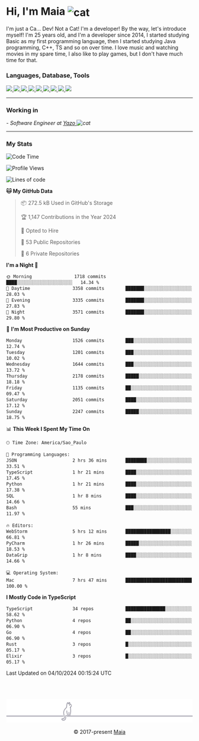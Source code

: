 <h1 align="left">Hi, I'm Maia 
<img src="https://emojis.slackmojis.com/emojis/images/1643509834/36299/black-cat.gif?1643509834" width="50" height="60" align="center"  alt="cat"/>
</h1>

I'm just a Ca... Dev! Not a Cat! I'm a developer! By the way, let's introduce myself!
I'm 25 years old, and I'm a developer since 2014, I started studying Basic as my first programming
language, then I started studying Java programming, C++, TS and so on over time.
I love music and watching movies in my spare time, I also like to play games, but I don't have much time for that.

<h3 align="left">Languages, Database, Tools</h3>
<p>
  <a href="https://www.typescriptlang.org">
    <img src="https://skillicons.dev/icons?i=ts" />
  </a>
  <a href="https://go.dev">
    <img src="https://skillicons.dev/icons?i=go" />
  </a>
  <a href="https://www.python.org">
    <img src="https://skillicons.dev/icons?i=python" />
  </a>
  <a href="https://gradle.org">
    <img src="https://skillicons.dev/icons?i=gradle" />
  </a>
  <a href="https://redis.io">
    <img src="https://skillicons.dev/icons?i=redis" />
  </a>
  <a href="https://www.mongodb.com">
    <img src="https://skillicons.dev/icons?i=mongodb" />
  </a>
  <a href="https://nodejs.org">
    <img src="https://skillicons.dev/icons?i=nodejs" />
  </a>
  <a href="https://www.javascript.com">
    <img src="https://skillicons.dev/icons?i=js" />
  </a>
  <a href="https://www.docker.com">
    <img src="https://skillicons.dev/icons?i=docker" />
  </a>
</p>

<hr/>

<h3>Working in</h3>

<p><em> - Software Engineer at <a href="[https://pdasolucoes.com.br](https://yazo.com.br/)">Yazo
</a><img src="https://media.giphy.com/media/WUlplcMpOCEmTGBtBW/giphy.gif" width="30" alt="cat"> 
</em></p>

<hr/>

### My Stats

<!--START_SECTION:waka-->
![Code Time](http://img.shields.io/badge/Code%20Time-4%2C678%20hrs%2051%20mins-blue)

![Profile Views](http://img.shields.io/badge/Profile%20Views-1-blue)

![Lines of code](https://img.shields.io/badge/From%20Hello%20World%20I%27ve%20Written-3.8%20million%20lines%20of%20code-blue)

**🐱 My GitHub Data** 

> 📦 272.5 kB Used in GitHub's Storage 
 > 
> 🏆 1,147 Contributions in the Year 2024
 > 
> 💼 Opted to Hire
 > 
> 📜 53 Public Repositories 
 > 
> 🔑 6 Private Repositories 
 > 
**I'm a Night 🦉** 

```text
🌞 Morning                1718 commits        ████░░░░░░░░░░░░░░░░░░░░░   14.34 % 
🌆 Daytime                3358 commits        ███████░░░░░░░░░░░░░░░░░░   28.03 % 
🌃 Evening                3335 commits        ███████░░░░░░░░░░░░░░░░░░   27.83 % 
🌙 Night                  3571 commits        ███████░░░░░░░░░░░░░░░░░░   29.80 % 
```
📅 **I'm Most Productive on Sunday** 

```text
Monday                   1526 commits        ███░░░░░░░░░░░░░░░░░░░░░░   12.74 % 
Tuesday                  1201 commits        ███░░░░░░░░░░░░░░░░░░░░░░   10.02 % 
Wednesday                1644 commits        ███░░░░░░░░░░░░░░░░░░░░░░   13.72 % 
Thursday                 2178 commits        █████░░░░░░░░░░░░░░░░░░░░   18.18 % 
Friday                   1135 commits        ██░░░░░░░░░░░░░░░░░░░░░░░   09.47 % 
Saturday                 2051 commits        ████░░░░░░░░░░░░░░░░░░░░░   17.12 % 
Sunday                   2247 commits        █████░░░░░░░░░░░░░░░░░░░░   18.75 % 
```


📊 **This Week I Spent My Time On** 

```text
🕑︎ Time Zone: America/Sao_Paulo

💬 Programming Languages: 
JSON                     2 hrs 36 mins       ████████░░░░░░░░░░░░░░░░░   33.51 % 
TypeScript               1 hr 21 mins        ████░░░░░░░░░░░░░░░░░░░░░   17.45 % 
Python                   1 hr 21 mins        ████░░░░░░░░░░░░░░░░░░░░░   17.38 % 
SQL                      1 hr 8 mins         ████░░░░░░░░░░░░░░░░░░░░░   14.66 % 
Bash                     55 mins             ███░░░░░░░░░░░░░░░░░░░░░░   11.97 % 

🔥 Editors: 
WebStorm                 5 hrs 12 mins       █████████████████░░░░░░░░   66.81 % 
PyCharm                  1 hr 26 mins        █████░░░░░░░░░░░░░░░░░░░░   18.53 % 
DataGrip                 1 hr 8 mins         ████░░░░░░░░░░░░░░░░░░░░░   14.66 % 

💻 Operating System: 
Mac                      7 hrs 47 mins       █████████████████████████   100.00 % 
```

**I Mostly Code in TypeScript** 

```text
TypeScript               34 repos            ███████████████░░░░░░░░░░   58.62 % 
Python                   4 repos             ██░░░░░░░░░░░░░░░░░░░░░░░   06.90 % 
Go                       4 repos             ██░░░░░░░░░░░░░░░░░░░░░░░   06.90 % 
Rust                     3 repos             █░░░░░░░░░░░░░░░░░░░░░░░░   05.17 % 
Elixir                   3 repos             █░░░░░░░░░░░░░░░░░░░░░░░░   05.17 % 
```




 Last Updated on 04/10/2024 00:15:24 UTC
<!--END_SECTION:waka-->


<br/>
<br/>

<p align="center"><img src="https://raw.githubusercontent.com/gabrielmaialva33/gabrielmaialva33/master/assets/gray0_ctp_on_line.svg?sanitize=true" /></p>
<p align="center">&copy; 2017-present <a href="https://github.com/gabrielmaialva33/" target="_blank">Maia</a>
